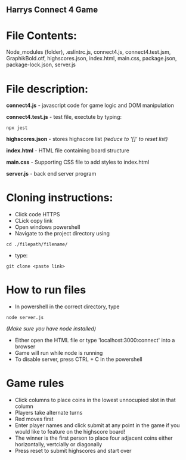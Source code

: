 ## Harrys Connect 4 Game

# File Contents:
Node_modules (folder),
.eslintrc.js,
connect4.js,
connect4.test.jsm,
GraphikBold.otf,
highscores.json,
index.html,
main.css,
package.json,
package-lock.json,
server.js

# File description:
**connect4.js** - javascript code for game logic and DOM manipulation

**connect4.test.js** - test file, exectute by typing: 
``` 
npx jest 
```
**highscores.json** - stores highscore list *(reduce to '[]' to reset list)*

**index.html** - HTML file containing board structure

**main.css** - Supporting CSS file to add styles to index.html

**server.js** - back end server program

# Cloning instructions:

- Click code HTTPS
- CLick copy link
- Open windows powershell
- Navigate to the project directory using 
```
cd ./filepath/filename/
```
- type:
```
git clone <paste link>
```

# How to run files
- In powershell in the correct directory, type 
```
node server.js
``` 
*(Make sure you have node installed)*
- Either open the HTML file or type 'localhost:3000:connect' into a browser
- Game will run while node is running
- To disable server, press CTRL + C in the powershell

# Game rules
- Click columns to place coins in the lowest unnocupied slot in that column
- Players take alternate turns
- Red moves first
- Enter player names and click submit at any point in the game if you would like to feature on the highscore board!
- The winner is the first person to place four adjacent coins either horizontally, vertcially or diagonally
- Press reset to submit highscores and start over
